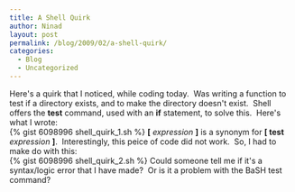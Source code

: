 ```yaml
---
title: A Shell Quirk
author: Ninad
layout: post
permalink: /blog/2009/02/a-shell-quirk/
categories:
  - Blog
  - Uncategorized
---
```

Here's a quirk that I noticed, while coding today.  Was writing a function to test if a directory exists, and to make the directory doesn't exist.  Shell offers the **test** command, used with an **if** statement, to solve this.  Here's what I wrote:  
{% gist 6098996 shell_quirk_1.sh %}
**[** *expression* **]** is a synonym for **[ test** *expression* **]**.  Interestingly, this peice of code did not work.  So, I had to make do with this:  
{% gist 6098996 shell_quirk_2.sh %}
Could someone tell me if it's a syntax/logic error that I have made?  Or is it a problem with the BaSH test command?
